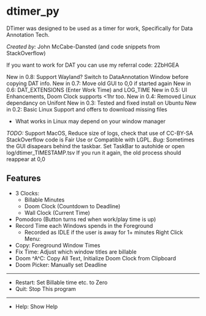 # dtimer\_py
DTimer was designed to be used as a timer for work,
Specifically for Data Annotation Tech.

*Created by:* John McCabe-Dansted (and code snippets from StackOverflow)

If you want to work for DAT you can use my referral code:
2ZbHGEA

New in 0.8: Support Wayland? Switch to DataAnnotation Window before copying DAT info.
New in 0.7: Move old GUI to 0,0 if started again
New in 0.6: DAT\_EXTENSIONS (Enter Work Time) and LOG\_TIME
New in 0.5: UI Enhancements, Doom Clock supports <1hr too.
New in 0.4: Removed Linux dependancy on Unifont
New in 0.3: Tested and fixed install on Ubuntu
New in 0.2: Basic Linux Support and offers to download missing files
  - What works in Linux may depend on your window manager

*TODO:* Support MacOS, Reduce size of logs, check that use of CC-BY-SA StackOverflow code is Fair Use or Compatible with LGPL.
*Bug:*  Sometimes the GUI disapears behind the taskbar.
      Set TaskBar to autohide or open log/dtimer\_TIMESTAMP.tsv
      If you run it again, the old process should reappear at 0,0

## Features
- 3 Clocks:
    * Billable Minutes
    * Doom Clock (Countdown to Deadline)
    * Wall Clock (Current Time)
- Pomodoro (Button turns red when work/play time is up)
- Record Time each Windows spends in the Foreground
    * Recorded as IDLE if the user is away for 1+ minutes
Right Click Menu:
- Copy: Foreground Window Times
- Fix Time: Adjust which window titles are billable
- Doom ^A^C: Copy All Text, Initialize Doom Clock from Clipboard
- Doom Picker: Manually set Deadline
--------------------------------------------
- Restart: Set Billable time etc. to Zero
- Quit: Stop This program
--------------------------------------------
- Help: Show Help

